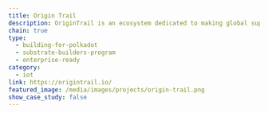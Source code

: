 ```yaml
---
title: Origin Trail
description: OriginTrail is an ecosystem dedicated to making global supply chains work together by enabling a universal, collaborative and trusted data exchange.
chain: true
type:
  - building-for-polkadot
  - substrate-builders-program
  - enterprise-ready
category:
  - iot
link: https://origintrail.io/
featured_image: /media/images/projects/origin-trail.png
show_case_study: false
---
```


